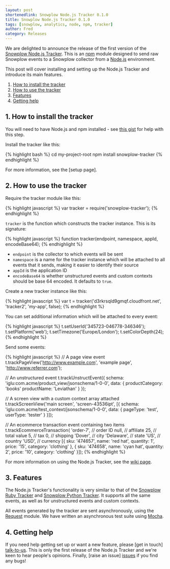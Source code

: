 ```yaml
---
layout: post
shortenedlink: Snowplow Node.js Tracker 0.1.0
title: Snowplow Node.js Tracker 0.1.0
tags: [snowplow, analytics, node, npm, tracker]
author: Fred
category: Releases
---
```


We are delighted to announce the release of the first version of the [Snowplow Node.js Tracker][repo]. This is an [npm][npm] module designed to send raw Snowplow events to a Snowplow collector from a [Node.js][node-js] environment.

This post will cover installing and setting up the Node.js Tracker and introduce its main features.

1. [How to install the tracker](/blog/2014/08/xx/snowplow-node.js-tracker-0.1.0-released/#install)
2. [How to use the tracker](/blog/2014/08/xx/snowplow-node.js-tracker-0.1.0-released/#usage)
3. [Features](/blog/2014/08/xx/snowplow-node.js-tracker-0.1.0-released/#features)
4. [Getting help](/blog/2014/08/xx/snowplow-node.js-tracker-0.1.0-released/#help)

<!--more-->

<div class="html">
<h2><a name="install">1. How to install the tracker</a></h2>
</div>

You will need to have Node.js and npm installed - see [this gist][gist] for help with this step.

Install the tracker like this:

{% highlight bash %}
cd my-project-root
npm install snowplow-tracker
{% endhighlight %}

For more information, see the [setup page].

<div class="html">
<h2><a name="usage">2. How to use the tracker</a></h2>
</div>

Require the tracker module like this:

{% highlight javascript %}
var tracker = require('snowplow-tracker');
{% endhighlight %}

`tracker` is the function which constructs the tracker instance. This is its signature:

{% highlight javascript %}
function tracker(endpoint, namespace, appId, encodeBase64);
{% endhighlight %}

* `endpoint` is the collector to which events will be sent
* `namespace` is a name for the tracker instance which will be attached to all events that it sends, making it easier to identify their source
* `appId` is the application ID
* `encodeBase64` is whether unstructured events and custom contexts should be base 64 encoded. It defaults to `true`.

Create a new tracker instance like this:

{% highlight javascript %}
var t = tracker('d3rkrsqld9gmqf.cloudfront.net', 'tracker2', 'my-app', false);
{% endhighlight %}

You can set additional information which will be attached to every event:

{% highlight javascript %}
t.setUserId('345723-046778-346346');
t.setPlatform('web');
t.setTimezone('Europe/London');
t.setColorDepth(24);
{% endhighlight %}

Send some events:

{% highlight javascript %}
// A page view event
t.trackPageView('http://www.example.com', 'example page', 'http://www.referrer.com');

// An unstructured event
t.trackUnstructEvent({
	schema: 'iglu:com.acme/product_view/jsonschema/1-0-0',
	data: {
		productCategory: 'books'
		productName: 'Leviathan'
	}
});

// A screen view with a custom context array attached
t.trackScreenView('main screen', 'screen-43536ipt', [{
	schema: 'iglu:com.acme/test_context/jsonschema/1-0-0',
	data: {
		pageType: 'test',
		userType: 'tester'
	}
}]);

// An ecommerce transaction event containing two items
t.trackEcommerceTransaction(
	'order-7',   // order ID
	null,        // affiliate
	25,          // total value
	5,           // tax
	0,           // shipping
	'Dover',     // city
	'Delaware',  // state
	'US',        // country
	'USD',       // currency
	[{
		sku: '474657',
		name: 'red hat',
		quantity: 1',
		price: '15',
		category: 'clothing'
	},
	{
		sku: '474658',
		name: 'cyan hat',
		quantity: 2',
		price: '10',
		category: 'clothing'
	}]);
{% endhighlight %}

For more information on using the Node.js Tracker, see the [wiki page][wiki].

<div class="html">
<h2><a name="features">3. Features</a></h2>
</div>

The Node.js Tracker's functionality is very similar to that of the [Snowplow Ruby Tracker][ruby-tracker] and [Snowplow Python Tracker][python-tracker]. It supports all the same events, as well as for unstructured events and custom contexts.

All events generated by the tracker are sent asynchronously, using the [Request][request] module. We have written an asynchronous test suite using [Mocha][mocha].

<div class="html">
<h2><a name="help">4. Getting help</a></h2>
</div>

If you need help getting set up or want a new feature, please [get in touch] [talk-to-us]. This is only the first release of the Node.js Tracker and we're keen to hear people's opinions. Finally, [raise an issue] [issues] if you find any bugs!

[repo]: https://github.com/snowplow/snowplow-nodejs-tracker
[ruby-tracker]: https://github.com/snowplow/snowplow-ruby-tracker
[python-tracker]: https://github.com/snowplow/snowplow-python-tracker
[npm]: https://www.npmjs.org/
[node-js]: http://nodejs.org/
[gist]: https://gist.github.com/isaacs/579814
[request]: https://github.com/mikeal/request
[mocha]: http://visionmedia.github.io/mocha/
[wiki]:  https://github.com/snowplow/snowplow/wiki/Node.js-tracker-setup
[wiki]:  https://github.com/snowplow/snowplow/wiki/Node.js-Tracker
[talk-to-us]: https://github.com/snowplow/snowplow/wiki/Talk-to-us
[issues]: https://github.com/snowplow/snowplow-nodejs-tracker/issues